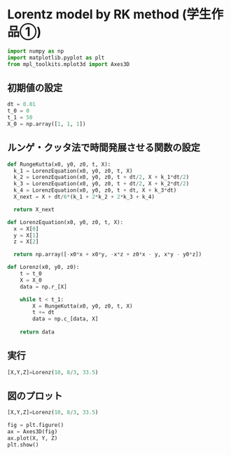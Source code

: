 # Lorentz model by RK method (学生作品①)


```Python
import numpy as np
import matplotlib.pyplot as plt
from mpl_toolkits.mplot3d import Axes3D
```
## 初期値の設定
```Python
dt = 0.01
t_0 = 0
t_1 = 50
X_0 = np.array([1, 1, 1])
```
## ルンゲ・クッタ法で時間発展させる関数の設定
```Python
def RungeKutta(x0, y0, z0, t, X):
  k_1 = LorenzEquation(x0, y0, z0, t, X)
  k_2 = LorenzEquation(x0, y0, z0, t + dt/2, X + k_1*dt/2)
  k_3 = LorenzEquation(x0, y0, z0, t + dt/2, X + k_2*dt/2)
  k_4 = LorenzEquation(x0, y0, z0, t + dt, X + k_3*dt)
  X_next = X + dt/6*(k_1 + 2*k_2 + 2*k_3 + k_4)

  return X_next

def LorenzEquation(x0, y0, z0, t, X):
  x = X[0]
  y = X[1]
  z = X[2]

  return np.array([-x0*x + x0*y, -x*z + z0*x - y, x*y - y0*z])

def Lorenz(x0, y0, z0):
    t = t_0
    X = X_0
    data = np.r_[X]

    while t < t_1:
        X = RungeKutta(x0, y0, z0, t, X)
        t += dt
        data = np.c_[data, X]
        
    return data
```
## 実行
```python
[X,Y,Z]=Lorenz(10, 8/3, 33.5)
```

## 図のプロット
        
```python
[X,Y,Z]=Lorenz(10, 8/3, 33.5)

fig = plt.figure()
ax = Axes3D(fig)
ax.plot(X, Y, Z)
plt.show()
```

